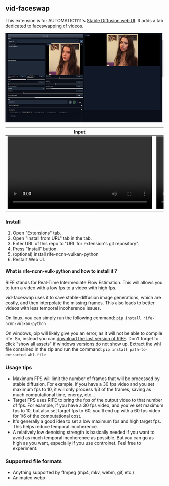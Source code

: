 ## vid-faceswap

This extension is for AUTOMATIC1111's [Stable Diffusion web UI](https://github.com/AUTOMATIC1111/stable-diffusion-webui).
It adds a tab dedicated to faceswapping of videos.

<img width="960" alt="" src="interface.png">

|Input|Output|
|---|---|
| <video src="anya.mp4" width="460"> | <video src="scarlett.mp4" width="460"> |

### Install

1. Open "Extensions" tab.
2. Open "Install from URL" tab in the tab.
3. Enter URL of this repo to "URL for extension's git repository".
4. Press "Install" button.
5. (optional) install rife-ncnn-vulkan-python
6. Restart Web UI.

#### What is rife-ncnn-vulk-python and how to install it ?

RIFE stands for Real-Time Intermediate Flow Estimation. This will allows you to turn a video with a low fps to a video with high fps. 

vid-faceswap uses it to save stable-diffusion image generations, which are costly, and then interpolate the missing frames. This also leads to better videos with less temporal incoherence issues.

On linux, you can simply run the following command:
```pip install rife-ncnn-vulkan-python```

On windows, pip will likely give you an error, as it will not be able to compile rife. So, instead you can [download the last version of RIFE](https://github.com/media2x/rife-ncnn-vulkan-python/releases). Don't forget to click "show all assets" if windows versions do not show up. Extract the whl file contained in the zip and run the command: ```pip install path-to-extracted-whl-file```

### Usage tips

- Maximum FPS will limit the number of frames that will be processed by stable diffusion. For example, if you have a 30 fps video and you set maximum fps to 10, it will only process 1/3 of the frames, saving as much computational time, energy, etc...
- Target FPS uses RIFE to bring the fps of the output video to that number of fps. For example, if you have a 30 fps video, and you've set maximum fps to 10, but also set target fps to 60, you'll end up with a 60 fps video for 1/6 of the computational cost.
- It's generally a good idea to set a low maximum fps and high target fps. This helps reduce temporal incoherence.
- A relatively low denoising strength is basically needed if you want to avoid as much temporal incoherence as possible. But you can go as high as you want, especially if you use controlnet. Feel free to experiment.

### Supported file formats

- Anything supported by ffmpeg (mp4, mkv, webm, gif, etc.) 
- Animated webp